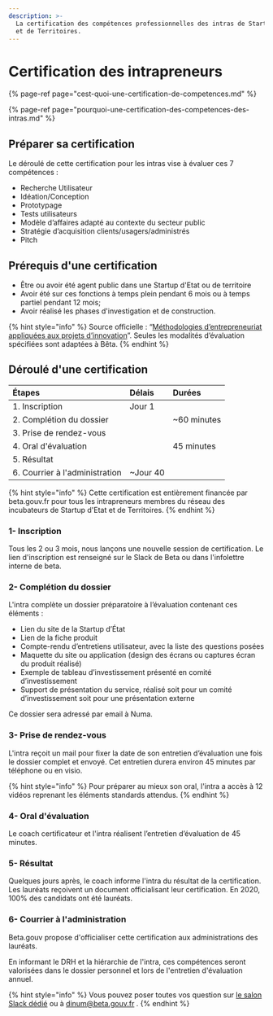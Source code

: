 ```yaml
---
description: >-
  La certification des compétences professionnelles des intras de Startup d'Etat
  et de Territoires.
---
```


# Certification des intrapreneurs

{% page-ref page="cest-quoi-une-certification-de-competences.md" %}

{% page-ref page="pourquoi-une-certification-des-competences-des-intras.md" %}

## Préparer sa certification

Le déroulé de cette certification pour les intras vise à évaluer ces 7 compétences :

* Recherche Utilisateur
* Idéation/Conception
* Prototypage
* Tests utilisateurs
* Modèle d’affaires adapté au contexte du secteur public
* Stratégie d’acquisition clients/usagers/administrés
*  Pitch

## Prérequis d'une certification

* Être ou avoir été agent public dans une Startup d'Etat ou de territoire
* Avoir été sur ces fonctions à temps plein pendant 6 mois ou à temps partiel pendant 12 mois;
* Avoir réalisé les phases d'investigation et de construction.

{% hint style="info" %}
Source officielle : “[Méthodologies d’entrepreneuriat appliquées aux projets d’innovation](https://slack-redir.net/link?url=https%3A%2F%2Fcertificationprofessionnelle.fr%2Frecherche%2Frs%2F3536&v=3)”.  Seules les modalités d’évaluation spécifiées sont adaptées à Bêta.
{% endhint %}

## Déroulé d'une certification

| Étapes | Délais | Durées |
| :--- | :--- | :--- |
|  1. Inscription | Jour 1 |  |
| 2. Complétion du dossier |  | ~60 minutes |
| 3. Prise de rendez-vous |  |  |
| 4. Oral d'évaluation |  | 45 minutes |
| 5. Résultat |  |  |
| 6. Courrier à l'administration | ~Jour 40 |  |

{% hint style="info" %}
Cette certification est entièrement financée par beta.gouv.fr pour tous les intrapreneurs membres du réseau des incubateurs de Startup d'Etat et de Territoires.
{% endhint %}

### 1- Inscription

Tous les 2 ou 3 mois, nous lançons une nouvelle session de certification. Le lien d'inscription est renseigné sur le Slack de Beta ou dans l'infolettre interne de beta.

### 2- Complétion du dossier

L'intra complète un dossier préparatoire à l’évaluation contenant ces éléments :

* Lien du site de la Startup d’État
* Lien de la fiche produit
* Compte-rendu d’entretiens utilisateur, avec la liste des questions posées
* Maquette du  site ou application \(design des écrans ou captures écran du produit réalisé\)
* Exemple de tableau d’investissement présenté en comité d’investissement
* Support de présentation du service, réalisé soit pour un comité d’investissement soit pour une présentation externe

Ce dossier sera adressé par email à Numa.

### 3- Prise de rendez-vous

L'intra reçoit un mail pour fixer la date de son entretien d’évaluation une fois le dossier complet et envoyé. Cet entretien durera environ 45 minutes par téléphone ou en visio.

{% hint style="info" %}
Pour préparer au mieux son oral, l'intra a accès à 12 vidéos reprenant les éléments standards attendus.
{% endhint %}

### 4- Oral d'évaluation

Le coach certificateur et l'intra réalisent l’entretien d’évaluation de 45 minutes. 

### 5- Résultat 

Quelques jours après, le coach informe l'intra du résultat de la certification. Les lauréats reçoivent un document officialisant leur certification. En 2020, 100% des candidats ont été lauréats.

### 6- Courrier à l'administration

Beta.gouv propose d'officialiser cette certification aux administrations des lauréats. 

En informant le DRH et la hiérarchie de l'intra, ces compétences seront valorisées dans le dossier personnel et lors de l'entretien d'évaluation annuel. 

{% hint style="info" %}
Vous pouvez poser toutes vos question sur [le salon Slack dédié](https://app.slack.com/client/T04C2PSNY/C0135ELJ6TV/thread/C011EK4NQH3-1590481204.000800) ou à dinum@beta.gouv.fr .
{% endhint %}

